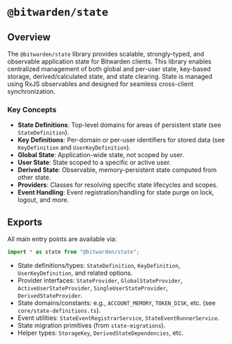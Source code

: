 # `@bitwarden/state`

## Overview

The `@bitwarden/state` library provides scalable, strongly-typed, and observable application state for Bitwarden clients. This library enables centralized management of both global and per-user state, key-based storage, derived/calculated state, and state clearing. State is managed using RxJS observables and designed for seamless cross-client synchronization.

### Key Concepts

- **State Definitions**: Top-level domains for areas of persistent state (see `StateDefinition`).
- **Key Definitions**: Per-domain or per-user identifiers for stored data (see `KeyDefinition` and `UserKeyDefinition`).
- **Global State**: Application-wide state, not scoped by user.
- **User State**: State scoped to a specific or active user.
- **Derived State**: Observable, memory-persistent state computed from other state.
- **Providers**: Classes for resolving specific state lifecycles and scopes.
- **Event Handling**: Event registration/handling for state purge on lock, logout, and more.

## Exports

All main entry points are available via:

```ts
import * as state from "@bitwarden/state";
```

- State definitions/types: `StateDefinition`, `KeyDefinition`, `UserKeyDefinition`, and related options.
- Provider interfaces: `StateProvider`, `GlobalStateProvider`, `ActiveUserStateProvider`, `SingleUserStateProvider`, `DerivedStateProvider`.
- State domains/constants: e.g., `ACCOUNT_MEMORY`, `TOKEN_DISK`, etc. (see `core/state-definitions.ts`).
- Event utilities: `StateEventRegistrarService`, `StateEventRunnerService`.
- State migration primitives (from `state-migrations`).
- Helper types: `StorageKey`, `DerivedStateDependencies`, etc.
